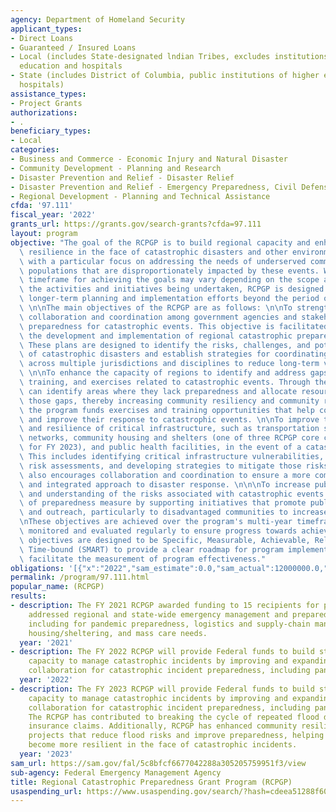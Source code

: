 ```yaml
---
agency: Department of Homeland Security
applicant_types:
- Direct Loans
- Guaranteed / Insured Loans
- Local (includes State-designated lndian Tribes, excludes institutions of higher
  education and hospitals
- State (includes District of Columbia, public institutions of higher education and
  hospitals)
assistance_types:
- Project Grants
authorizations:
- .
beneficiary_types:
- Local
categories:
- Business and Commerce - Economic Injury and Natural Disaster
- Community Development - Planning and Research
- Disaster Prevention and Relief - Disaster Relief
- Disaster Prevention and Relief - Emergency Preparedness, Civil Defense
- Regional Development - Planning and Technical Assistance
cfda: '97.111'
fiscal_year: '2022'
grants_url: https://grants.gov/search-grants?cfda=97.111
layout: program
objective: "The goal of the RCPGP is to build regional capacity and enhance community\
  \ resilience in the face of catastrophic disasters and other environmental stressors,\
  \ with a particular focus on addressing the needs of underserved communities and\
  \ populations that are disproportionately impacted by these events. While the specific\
  \ timeframe for achieving the goals may vary depending on the scope and nature of\
  \ the activities and initiatives being undertaken, RCPGP is designed to support\
  \ longer-term planning and implementation efforts beyond the period of performance.\
  \ \n\nThe main objectives of the RCPGP are as follows: \n\nTo strengthen regional\
  \ collaboration and coordination among government agencies and stakeholders to improve\
  \ preparedness for catastrophic events. This objective is facilitated by supporting\
  \ the development and implementation of regional catastrophic preparedness plans.\
  \ These plans are designed to identify the risks, challenges, and potential impacts\
  \ of catastrophic disasters and establish strategies for coordinating response efforts\
  \ across multiple jurisdictions and disciplines to reduce long-term vulnerability.\
  \ \n\nTo enhance the capacity of regions to identify and address gaps in planning,\
  \ training, and exercises related to catastrophic events. Through the RCPGP, regions\
  \ can identify areas where they lack preparedness and allocate resources to address\
  \ those gaps, thereby increasing community resiliency and community readiness. Additionally,\
  \ the program funds exercises and training opportunities that help communities practice\
  \ and improve their response to catastrophic events. \n\nTo improve the readiness\
  \ and resilience of critical infrastructure, such as transportation systems, communication\
  \ networks, community housing and shelters (one of three RCPGP core capabilities\
  \ for FY 2023), and public health facilities, in the event of a catastrophic incident.\
  \ This includes identifying critical infrastructure vulnerabilities, conducting\
  \ risk assessments, and developing strategies to mitigate those risks. The RCPGP\
  \ also encourages collaboration and coordination to ensure a more comprehensive\
  \ and integrated approach to disaster response. \n\n\nTo increase public awareness\
  \ and understanding of the risks associated with catastrophic events and the importance\
  \ of preparedness measure by supporting initiatives that promote public education\
  \ and outreach, particularly to disadvantaged communities to increase equity. \n\
  \nThese objectives are achieved over the program's multi-year timeframe and are\
  \ monitored and evaluated regularly to ensure progress towards achieving them. The\
  \ objectives are designed to be Specific, Measurable, Achievable, Relevant, and\
  \ Time-bound (SMART) to provide a clear roadmap for program implementation and to\
  \ facilitate the measurement of program effectiveness."
obligations: '[{"x":"2022","sam_estimate":0.0,"sam_actual":12000000.0,"usa_spending_actual":12000000.0},{"x":"2023","sam_estimate":12000000.0,"sam_actual":0.0,"usa_spending_actual":11999969.61},{"x":"2024","sam_estimate":11999999.0,"sam_actual":0.0,"usa_spending_actual":-183134.29}]'
permalink: /program/97.111.html
popular_name: (RCPGP)
results:
- description: The FY 2021 RCPGP awarded funding to 15 recipients for projects that
    addressed regional and state-wide emergency management and preparedness needs,
    including for pandemic preparedness, logistics and supply-chain management, emergency
    housing/sheltering, and mass care needs.
  year: '2021'
- description: The FY 2022 RCPGP will provide Federal funds to build state and local
    capacity to manage catastrophic incidents by improving and expanding regional
    collaboration for catastrophic incident preparedness, including pandemic preparedness.
  year: '2022'
- description: The FY 2023 RCPGP will provide Federal funds to build state and local
    capacity to manage catastrophic incidents by improving and expanding regional
    collaboration for catastrophic incident preparedness, including pandemic preparedness.
    The RCPGP has contributed to breaking the cycle of repeated flood damage and associated
    insurance claims. Additionally, RCPGP has enhanced community resilience by supporting
    projects that reduce flood risks and improve preparedness, helping communities
    become more resilient in the face of catastrophic incidents.
  year: '2023'
sam_url: https://sam.gov/fal/5c8bfcf6677042288a305205759951f3/view
sub-agency: Federal Emergency Management Agency
title: Regional Catastrophic Preparedness Grant Program (RCPGP)
usaspending_url: https://www.usaspending.gov/search/?hash=cdeea51288f60ded77744a8423514b5e
---
```


